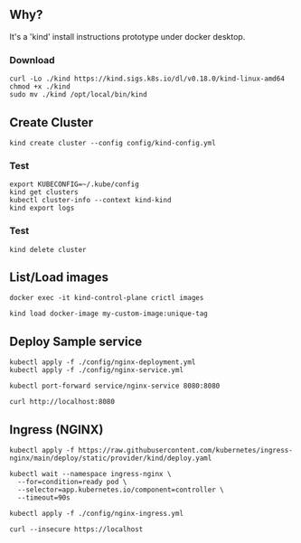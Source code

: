 ## Why?
It's a 'kind' install instructions prototype under docker desktop.

### Download
```
curl -Lo ./kind https://kind.sigs.k8s.io/dl/v0.18.0/kind-linux-amd64
chmod +x ./kind
sudo mv ./kind /opt/local/bin/kind
```

## Create Cluster
```
kind create cluster --config config/kind-config.yml
```

### Test
```
export KUBECONFIG=~/.kube/config
kind get clusters
kubectl cluster-info --context kind-kind
kind export logs
```

### Test
```
kind delete cluster
```

## List/Load images
```
docker exec -it kind-control-plane crictl images

kind load docker-image my-custom-image:unique-tag 
```

## Deploy Sample service
```
kubectl apply -f ./config/nginx-deployment.yml
kubectl apply -f ./config/nginx-service.yml

kubectl port-forward service/nginx-service 8080:8080 

curl http://localhost:8080
```

## Ingress (NGINX)

```
kubectl apply -f https://raw.githubusercontent.com/kubernetes/ingress-nginx/main/deploy/static/provider/kind/deploy.yaml

kubectl wait --namespace ingress-nginx \
  --for=condition=ready pod \
  --selector=app.kubernetes.io/component=controller \
  --timeout=90s
  
kubectl apply -f ./config/nginx-ingress.yml

curl --insecure https://localhost

```
